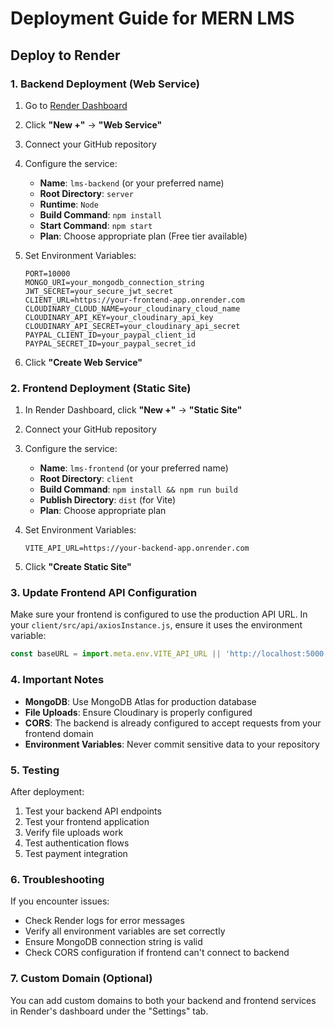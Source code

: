 # Deployment Guide for MERN LMS

## Deploy to Render

### 1. Backend Deployment (Web Service)

1. Go to [Render Dashboard](https://dashboard.render.com/)
2. Click **"New +"** → **"Web Service"**
3. Connect your GitHub repository
4. Configure the service:
   - **Name**: `lms-backend` (or your preferred name)
   - **Root Directory**: `server`
   - **Runtime**: `Node`
   - **Build Command**: `npm install`
   - **Start Command**: `npm start`
   - **Plan**: Choose appropriate plan (Free tier available)

5. Set Environment Variables:
   ```
   PORT=10000
   MONGO_URI=your_mongodb_connection_string
   JWT_SECRET=your_secure_jwt_secret
   CLIENT_URL=https://your-frontend-app.onrender.com
   CLOUDINARY_CLOUD_NAME=your_cloudinary_cloud_name
   CLOUDINARY_API_KEY=your_cloudinary_api_key
   CLOUDINARY_API_SECRET=your_cloudinary_api_secret
   PAYPAL_CLIENT_ID=your_paypal_client_id
   PAYPAL_SECRET_ID=your_paypal_secret_id
   ```

6. Click **"Create Web Service"**

### 2. Frontend Deployment (Static Site)

1. In Render Dashboard, click **"New +"** → **"Static Site"**
2. Connect your GitHub repository
3. Configure the service:
   - **Name**: `lms-frontend` (or your preferred name)
   - **Root Directory**: `client`
   - **Build Command**: `npm install && npm run build`
   - **Publish Directory**: `dist` (for Vite)
   - **Plan**: Choose appropriate plan

4. Set Environment Variables:
   ```
   VITE_API_URL=https://your-backend-app.onrender.com
   ```

5. Click **"Create Static Site"**

### 3. Update Frontend API Configuration

Make sure your frontend is configured to use the production API URL. In your `client/src/api/axiosInstance.js`, ensure it uses the environment variable:

```javascript
const baseURL = import.meta.env.VITE_API_URL || 'http://localhost:5000';
```

### 4. Important Notes

- **MongoDB**: Use MongoDB Atlas for production database
- **File Uploads**: Ensure Cloudinary is properly configured
- **CORS**: The backend is already configured to accept requests from your frontend domain
- **Environment Variables**: Never commit sensitive data to your repository

### 5. Testing

After deployment:
1. Test your backend API endpoints
2. Test your frontend application
3. Verify file uploads work
4. Test authentication flows
5. Test payment integration

### 6. Troubleshooting

If you encounter issues:
- Check Render logs for error messages
- Verify all environment variables are set correctly
- Ensure MongoDB connection string is valid
- Check CORS configuration if frontend can't connect to backend

### 7. Custom Domain (Optional)

You can add custom domains to both your backend and frontend services in Render's dashboard under the "Settings" tab. 